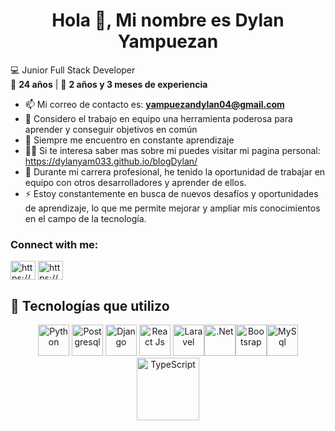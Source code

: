 <h1 align="center">Hola 👋, Mi nombre es Dylan Yampuezan</h1>

💻 Junior Full Stack Developer  
🌱 **24 años** | 🚀 **2 años y 3 meses de experiencia**

- 📫 Mi correo de contacto es: **yampuezandylan04@gmail.com**
- 🤝 Considero el trabajo en equipo una herramienta poderosa para aprender y conseguir objetivos en común
- 🌱 Siempre me encuentro en constante aprendizaje
- 👨‍💻 Si te interesa saber mas sobre mi puedes visitar mi pagina personal: https://dylanyam033.github.io/blogDylan/ 
- 📝 Durante mi carrera profesional, he tenido la oportunidad de trabajar en equipo con otros desarrolladores y aprender de ellos.
- ⚡ Estoy constantemente en busca de nuevos desafíos y oportunidades de aprendizaje, lo que me permite mejorar y ampliar mis conocimientos en el campo de la tecnología.


<h3 align="left">Connect with me:</h3>
<p align="left">
<a href="https://www.linkedin.com/in/dylan-yampuezan-527407245/" target="_blank"><img align="center" src="https://raw.githubusercontent.com/rahuldkjain/github-profile-readme-generator/master/src/images/icons/Social/linked-in-alt.svg" alt="https://www.linkedin.com/in/dylan-yampuezan-527407245/" height="30" width="40" /></a>
<a href="https://stackoverflow.com/users/20037607/dylan03" target="_blank"><img align="center" src="https://raw.githubusercontent.com/rahuldkjain/github-profile-readme-generator/master/src/images/icons/Social/stack-overflow.svg" alt="https://stackoverflow.com/users/20037607/dylan03" height="30" width="40" /></a>
</p>

## 🌟 **Tecnologías que utilizo**
<div align="center"> <img src="https://img.icons8.com/?size=100&id=13441&format=png&color=000000" width="50" alt="Python"> <img src="https://img.icons8.com/?size=100&id=38561&format=png&color=000000" width="50" alt="Postgresql"> <img src="https://img.icons8.com/?size=100&id=qV-JzWYl9dzP&format=png&color=000000" width="50" alt="Django"> <img src="https://img.icons8.com/?size=100&id=123603&format=png&color=000000" width="50" alt="React Js"> <img src="https://img.icons8.com/?size=100&id=lRjcvhvtR81o&format=png&color=000000" width="50" alt="Laravel"><img src="https://img.icons8.com/?size=100&id=1BC75jFEBED6&format=png&color=000000" width="50" alt=".Net"><img src="https://img.icons8.com/?size=100&id=PndQWK6M1Hjo&format=png&color=000000" width="50" alt="Bootsrap"><img src="https://img.icons8.com/?size=100&id=UFXRpPFebwa2&format=png&color=000000" width="50" alt="MySql"><img src="https://img.icons8.com/?size=100&id=uJM6fQYqDaZK&format=png&color=000000" width="100" alt="TypeScript">  </div>


